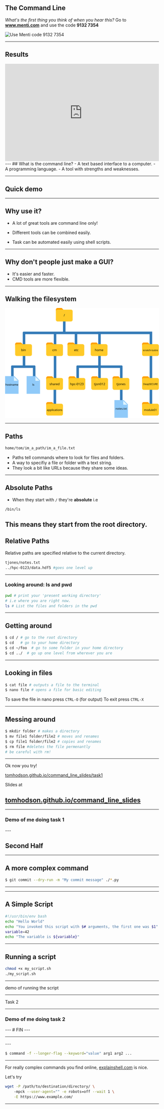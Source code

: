 ## The Command Line
_What's the first thing you think of when you hear this?_
Go to **www.menti.com** and use the code **9132 7354**
<!-- https://www.albionresearch.com/tools/urlencode -->
<img src="https://api.qrserver.com/v1/create-qr-code/?data=https%3A%2F%2Fwww.menti.com%2Fp6qu6susje&size=100x100&qzone=1&format=svg&ecc=L" alt="Use Menti code 9132 7354" title="Menti QR Code" width = "200px"/>


---
## Results
<div style='position: relative; padding-bottom: 56.25%; padding-top: 35px; height: 0; overflow: hidden;'><iframe sandbox='allow-scripts allow-same-origin allow-presentation' allowfullscreen='true' allowtransparency='true' frameborder='0' height='315' src='https://www.mentimeter.com/embed/c92cb2f99d7edcaa0b0be2a177c5f231/1edf2d837bdd' style='position: absolute; top: 0; left: 0; width: 100%; height: 100%;' width='420'></iframe></div>
---
## What is the command line?
- A text based interface to a computer. <!-- .element: class="fragment" -->
- A programming language.<!-- .element: class="fragment" -->
- A tool with strengths and weaknesses. <!-- .element: class="fragment" -->

---
## Quick demo
<div class="asciicast">
    <!--
    {
        "URL": "casts/task1.cast",
        "idle_time_limit": 0.5, 
        "start":12,
        "speed":1.5,
        "poster": "npt:1:23"
    } 
    -->
</div>

---
## Why use it?

- A lot of great tools are command line only!<!-- .element: class="fragment" -->

- Different tools can be combined easily. <!-- .element: class="fragment" -->

- Task can be automated easily using shell scripts. <!-- .element: class="fragment" -->

---
## Why don't people just make a GUI?
- It's easier and faster. <!-- .element: class="fragment" -->
- CMD tools are more flexible. <!-- .element: class="fragment" -->
---
## Walking the filesystem
<img class="r-stretch" src="/images/filesystem.svg">

---
## Paths
```bash
home/tom/im_a_path/im_a_file.txt
```
- Paths tell commands where to look for files and folders. 
- A way to specifiy a file or folder with a text string.
- They look a bit like URLs because they share some ideas.

---
## Absolute Paths

- When they start with `/` they're **absolute** i.e 
```bash 
/bin/ls
```
This means they start from the root directory.
---
## Relative Paths

Relative paths are specified relative to the current directory.
```bash
tjones/notes.txt
../hpc-0123/data.hdf5 #goes one level up
```
---
### Looking around: ls and pwd
```bash
pwd # print your 'present working directory' 
# i.e where you are right now.
ls # List the files and folders in the pwd
```
---

## Getting around
```bash
$ cd / # go to the root directory
$ cd   # go to your home directory
$ cd ~/foo  # go to some folder in your home directory
$ cd ../  # go up one level from wherever you are
```
---
## Looking in files

```bash
$ cat file # outputs a file to the terminal 
$ nano file # opens a file for basic editing
```
To save the file in nano press `CTRL-O` (for output)
To exit press `CTRL-X`

---
## Messing around

```bash
$ mkdir folder # makes a directory
$ mv file1 folder/file2 # moves and renames
$ cp file1 folder/file2 # copies and renames
$ rm file #deletes the file permenantly
# be careful with rm!
```
---
Ok now you try!

[tomhodson.github.io/command_line_slides/task1](https://tomhodson.github.io/command_line_slides/task1)

Slides at

[tomhodson.github.io/command_line_slides](https://tomhodson.github.io/command_line_slides)
---
<!-- .slide: data-background-iframe="https://tomhodson.github.io/command_line_slides/task1" data-background-interactive data-background-transition="zoom"-->
---
### Demo of me doing task 1
<div class="asciicast">
    <!--
    {
        "URL": "casts/task1.cast",
        "poster": "npt:2:30",
        "font-size": "0.5em",
        "idle_time_limit": 0.5, 
        "start":12
    } 
    -->
</div>
---

## Second Half
---
## A more complex command
```bash
$ git commit --dry-run -m "My commit message" ./*.py 
```
---

---

## A Simple Script
```bash
#!/usr/bin/env bash
echo "Hello World"
echo "You invoked this script with $# arguments, the first one was $1"
variable=42
echo "The variable is ${variable}"
```
---

## Running a script

```bash
chmod +x my_script.sh
./my_script.sh
```

---
demo of running the script

---
Task 2

---
### Demo of me doing task 2
<div class="asciicast">
    <!--
    {
        "URL": "casts/task2.cast",
        "poster": "npt:2:30",
        "font-size": "0.6em",
        "idle_time_limit": 2, 
        "start":0
    } 
    -->
</div>
---
# FIN
---

<!-- .slide: data-background-iframe="https://www.explainshell.com/explain?cmd=wget+-P+%2Fpath%2Fto%2Fdestination%2Fdirectory%2F+-mpck+--user-agent%3D%22%22+-e+robots%3Doff+--wait+1+-E+https%3A%2F%2Fwww.example.com%2F#" data-background-interactive data-background-transition="zoom"-->


---

<div class="asciicast">
    <!--
    {
        "URL": "casts/git.cast",
        "poster": "npt:2:30",
        "autoplay": false,
        "preload": true,
        "font-size": "medium",
        "rows":30
    } 
    -->
</div>
---

```bash
$ command -f --longer-flag --keyword="value" arg1 arg2 ...
```

---
For really complex commands you find online, [explainshell.com]() is nice.

Let's try
```bash
wget -P /path/to/destination/directory/ \ 
    -mpck --user-agent="" -e robots=off --wait 1 \
    -E https://www.example.com/
```
---
<!-- .slide: data-background-iframe="https://www.explainshell.com/explain?cmd=wget+-P+%2Fpath%2Fto%2Fdestination%2Fdirectory%2F+-mpck+--user-agent%3D%22%22+-e+robots%3Doff+--wait+1+-E+https%3A%2F%2Fwww.example.com%2F#" data-background-interactive data-background-transition="zoom"-->


